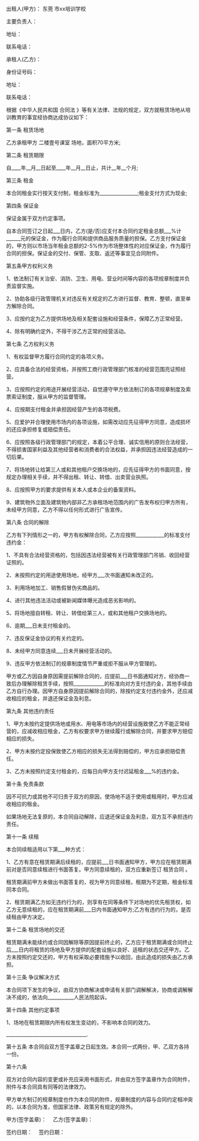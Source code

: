 
 


出租人(甲方)：
东莞
市xx培训学校


主要负责人：


地址：


联系电话：


承租人(乙方)：


身份证号码：


地址：


联系电话：


根据《中华人民共和国
合同法
》等有关法律、法规的规定，双方就租赁场地从培训教育的事宜经协商达成协议如下：


第一条 租赁场地


乙方承租甲方 二楼壹号课室 场地，面积70平方米;


第二条 租赁期限


自____年__月__日起至____年__月__日止，共计__年__个月;


第三条 租金


本合同租金实行按天支付制，租金标准为________________;租金支付方式为现金;


第四条 保证金


保证金属于双方约定事项。


自本合同签订之日起___日内，乙方(是/否)应支付本合同约定租金总额___%计______元的保证金，作为履行合同和提供商品服务质量的担保。乙方支付保证金的，甲方则以市场当年租金总额的2-5%作为市场整体性的对应保证金，作为履行合同的担保。保证金的交付、保管、支取、返还等事宜见合同附件。


第五条甲方权利义务


1、依法制订有关治安、消防、卫生、用电、营业时间等内容的各项规章制度并负责监督实施。


2、协助各级行政管理机关对违反有关规定的乙方进行监督、教育、整顿，直至单方解除合同。


3、应按约定为乙方提供场地及相关配套设施和经营条件，保障乙方正常经营。


4、除有明确约定外，不得干涉乙方正常的经营活动。


第七条 乙方权利义务


1、有权监督甲方履行合同约定的各项义务。


2、应具备合法的经营资格，并按照工商行政管理部门核准的经营范围亮证照经营。


3、应按照约定的用途开展经营活动，自觉遵守甲方依法制订的各项规章制度及索票索证制度，服从甲方的监督管理。


4、应按期支付租金并承担因经营产生的各项税费。


5、应爱护并合理使用市场内的各项设施，如需改动应先征得甲方同意，造成损坏的还应承担修复或赔偿责任。


6、应按照各级行政管理部门的规定，本着公平合理、诚实信用的原则合法经营，不得损害国家利益及其他经营者和消费者的合法权益，并承担因违法经营造成的一切后果。


7、将场地转让给第三人或和其他租户交换场地的，应先征得甲方的书面同意，按规定办理相关手续，并不得出租、转让、转借、出卖营业执照。


8、应按照甲方的要求提供有关本人或本企业的备案资料。


9、建筑物外立面及建筑物内部非乙方承租场地范围内的广告发布权归甲方所有，未经甲方同意，乙方不得以任何形式进行广告宣传。


第八条 合同的解除


乙方有下列情形之一的，甲方有权解除合同，乙方应按照____________的标准支付违约金：


1、不具有合法经营资格的，包括因违法经营被有关行政管理部门吊销、收回经营证照的。


2、未按照约定的用途使用场地，经甲方___次书面通知未改正的。


3、利用场地加工、销售假冒伪劣商品的。


4、进行其他违法活动或被新闻媒体曝光造成恶劣影响的。


5、将场地擅自转租、转让、转借给第三人，或和其他租户交换场地的。


6、逾期___日未支付租金的。


7、违反保证金协议的有关约定的。


8、未经甲方同意连续___日未开展经营活动的。


9、违反甲方依法制订的规章制度情节严重或拒不服从甲方管理的。


甲方或乙方因自身原因需提前解除合同的，应提前___日书面通知对方，经协商一致后办理解除租赁手续，按照_____________的标准向对方支付违约金，其他手续由乙方自行办理。因甲方自身原因提前解除合同的，除按约定支付违约金外，还应减收相应的租金，并退还保证金及利息。


第九条 其他违约责任


1、甲方未按约定提供场地或用水、用电等市场内的经营设施致使乙方不能正常经营的，应减收相应租金，乙方有权要求甲方继续履行或解除合同，并要求甲方赔偿相应的损失。


2、甲方未按约定投保致使乙方相应的损失无法得到赔偿的，甲方应承担赔偿责任。


3、乙方未按照约定支付租金的，应每日向甲方支付迟延租金___%的违约金。


第十条 免责条款


因不可抗力或其他不可归责于双方的原因，使场地不适于使用或租用时，甲方应减收相应的租金。


如果场地无法复原的，本合同自动解除，应退还保证金及利息，双方互不承担违约责任。


第十一条 续租


本合同续租适用以下第___种方式：


1、乙方有意在租赁期满后续租的，应提前___日书面通知甲方，甲方应在租赁期满前对是否同意续租进行书面答复。甲方同意续租的，双方应重新签订
租赁合同
。


租赁期满前甲方未做出书面答复的，视为甲方同意续租，租期为不定期，租金标准同本合同。


2、租赁期满乙方如无违约行为的，则享有在同等条件下对场地的优先租赁权，如乙方无意续租的，应在租赁期满前___日内书面通知甲方;乙方有违约行为的，是否续租由甲方决定。


第十二条 租赁场地的交还


租赁期满未能续约或合同因解除等原因提前终止的，乙方应于租赁期满或合同终止后___日内将租赁的场地及甲方提供的配套设施以良好、适租的状态交还甲方。乙方未按照约定交还的，甲方有权采取必要措施予以收回，由此造成的损失由乙方承担。


第十三条 争议解决方式


本合同项下发生的争议，由双方协商解决或申请有关部门调解解决，协商或调解解决不成的，依法向___________人民法院起诉。


第十四条 其他约定事项


1、场地在租赁期限内所有权发生变动的，不影响本合同的效力。


__________________________________.


第十五条 本合同自双方签字盖章之日起生效。本合同一式两份，甲、乙双方各持一份。


第十六条


双方对合同内容的变更或补充应采用书面形式，并由双方签字盖章作为合同附件，附件与本合同具有同等的法律效力。


甲方单方制订的规章制度也作为本合同的附件，规章制度的内容与合同约定相冲突的，以本合同为准，但国家法律、政策另有规定的除外。


甲方(签字盖章)：　 乙方(签字盖章)：


签约日期：　 签约日期：
 


 

 
 
 
 
 
  


  
 

  


  


  
 
 
 
 

